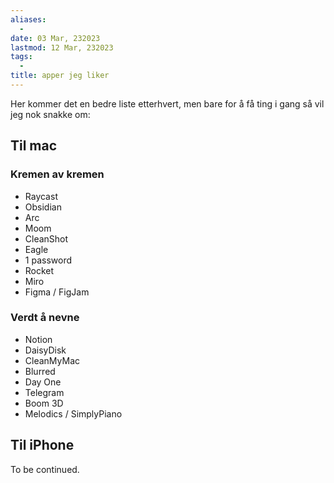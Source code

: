 ```yaml
---
aliases:
  - 
date: 03 Mar, 232023
lastmod: 12 Mar, 232023
tags:
  - 
title: apper jeg liker
---
```


Her kommer det en bedre liste etterhvert, men bare for å få ting i gang så vil jeg nok snakke om:

## Til mac

### Kremen av kremen

- Raycast
- Obsidian
- Arc
- Moom
- CleanShot
- Eagle
- 1 password
- Rocket
- Miro
- Figma / FigJam

### Verdt å nevne

- Notion
- DaisyDisk
- CleanMyMac
- Blurred
- Day One
- Telegram
- Boom 3D
- Melodics / SimplyPiano

## Til iPhone

To be continued.